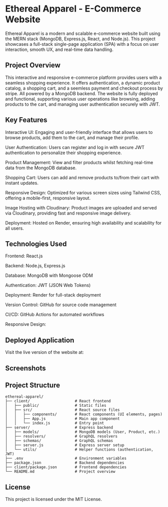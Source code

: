 # Ethereal Apparel - E-Commerce Website

Ethereal Apparel is a modern and scalable e-commerce website built using the MERN stack (MongoDB, Express.js, React, and Node.js). This project showcases a full-stack single-page application (SPA) with a focus on user interaction, smooth UX, and real-time data handling.

## Project Overview

This interactive and responsive e-commerce platform provides users with a seamless shopping experience. It offers authentication, a dynamic product catalog, a shopping cart, and a seemless payment and checkout process by stripe. All powered by a MongoDB backend. The website is fully deployed and functional, supporting various user operations like browsing, adding products to the cart, and managing user authentication securely with JWT.

## Key Features

Interactive UI: Engaging and user-friendly interface that allows users to browse products, add them to the cart, and manage their profile.

User Authentication: Users can register and log in with secure JWT authentication to personalize their shopping experience.

Product Management: View and filter products whilst fetching real-time data from the MongoDB database.

Shopping Cart: Users can add and remove products to/from their cart with instant updates.

Responsive Design: Optimized for various screen sizes using Tailwind CSS, offering a mobile-first, responsive layout.

Image Hosting with Cloudinary: Product images are uploaded and served via Cloudinary, providing fast and responsive image delivery.

Deployment: Hosted on Render, ensuring high availability and scalability for all users.

## Technologies Used

Frontend: React.js

Backend: Node.js, Express.js

Database: MongoDB with Mongoose ODM

Authentication: JWT (JSON Web Tokens)

Deployment: Render for full-stack deployment

Version Control: GitHub for source code management

CI/CD: GitHub Actions for automated workflows

Responsive Design: 

## Deployed Application

Visit the live version of the website at:

## Screenshots

## Project Structure

```
ethereal-apparel/
├── client/                    # React frontend
│   ├── public/                # Static files
│   ├── src/                   # React source files
│   │   ├── components/        # React components (UI elements, pages)
│   │   ├── App.js             # Main app component
│   │   └── index.js           # Entry point
├── server/                    # Express backend
│   ├── models/                # MongoDB models (User, Product, etc.)
│   ├── resolvers/             # GraphQL resolvers
│   ├── schemas/               # GraphQL schemas
│   ├── server.js              # Express server setup
│   └── utils/                 # Helper functions (authentication, JWT)
├── .env                       # Environment variables
├── package.json               # Backend dependencies
├── client/package.json        # Frontend dependencies
└── README.md                  # Project overview

```

## License

This project is licensed under the MIT License.

